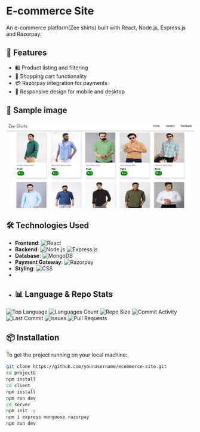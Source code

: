 

# E-commerce Site

An e-commerce platform(Zee shirts) built with React, Node.js, Express.js and Razorpay.

## 🚀 Features

- 🛍️ Product listing and filtering
- 🛒 Shopping cart functionality
- 💳 Razorpay integration for payments
- 📱 Responsive design for mobile and desktop

## 📸 Sample image
![Portfolio Screenshot](./avs.png)


## 🛠️ Technologies Used

- **Frontend**: ![React](https://img.shields.io/badge/React-17.0.1-blue.svg)
- **Backend**: ![Node.js](https://img.shields.io/badge/Node.js-14.17.5-green.svg) ![Express.js](https://img.shields.io/badge/Express.js-4.17.1-lightgrey.svg)
- **Database**: ![MongoDB](https://img.shields.io/badge/MongoDB-4.4-brightgreen.svg)
- **Payment Gateway**: ![Razorpay](https://img.shields.io/badge/Razorpay-Payments-blue.svg)
- **Styling**: ![CSS](https://img.shields.io/badge/CSS-3-blue.svg)
- 
- ## 📊 Language & Repo Stats

![Top Language](https://img.shields.io/github/languages/top/GokulakrishnanSivalingam/cloth-ecom-site)
![Languages Count](https://img.shields.io/github/languages/count/GokulakrishnanSivalingam/cloth-ecom-site)
![Repo Size](https://img.shields.io/github/repo-size/GokulakrishnanSivalingam/cloth-ecom-site)
![Commit Activity](https://img.shields.io/github/commit-activity/m/GokulakrishnanSivalingam/cloth-ecom-site)
![Last Commit](https://img.shields.io/github/last-commit/GokulakrishnanSivalingam/cloth-ecom-site)
![Issues](https://img.shields.io/github/issues/GokulakrishnanSivalingam/cloth-ecom-site)
![Pull Requests](https://img.shields.io/github/issues-pr/GokulakrishnanSivalingam/cloth-ecom-site)
 
## 📦 Installation

To get the project running on your local machine:

```bash
git clone https://github.com/yourusername/ecommerce-site.git
cd projectG
npm install
cd client
npm install
npm run dev
cd server
npm init -y
npm i express mongoose razorpay 
npm run dev
```
